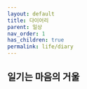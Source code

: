 ```yaml
---
layout: default
title: 다이어리
parent: 일상
nav_order: 1
has_children: true
permalink: life/diary
---
```


## 일기는 마음의 거울
<br>

